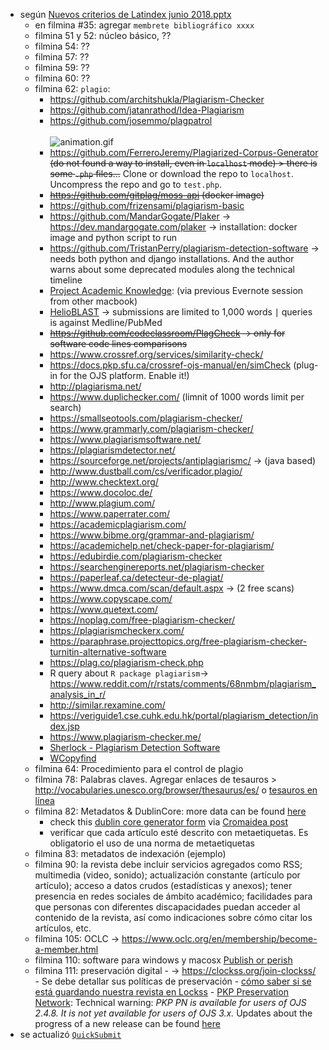 * según [Nuevos criterios de Latindex junio 2018.pptx](https://bitbucket.org/imhicihu/temas-medievales-project/downloads/Nuevos_criterios_de_Latindex_junio_2018.pptx)
    - en filmina #35: agregar `membrete bibliográfico xxxx`
    - filmina 51 y 52: núcleo básico, ??
    - filmina 54: ??
    - filmina 57: ??
    - filmina 59: ??
    - filmina 60: ??
    - filmina 62: `plagio`:
        - https://github.com/architshukla/Plagiarism-Checker
        - https://github.com/jatanrathod/Idea-Plagiarism
        - https://github.com/josemmo/plagpatrol
    <BR></BR> 
      ![animation.gif](https://bitbucket.org/repo/R9y9j6K/images/3092326125-demo.gif)
        - https://github.com/FerreroJeremy/Plagiarized-Corpus-Generator  ~~(do not found a way to install, even in `localhost` mode) > there is some `.php` files...~~ Clone or download the repo to `localhost`. Uncompress the repo and go to `test.php`.
        - ~~https://github.com/gitplag/moss-api  (docker image)~~
        - https://github.com/frizensami/plagiarism-basic
        - https://github.com/MandarGogate/Plaker  -> https://dev.mandargogate.com/plaker  -> installation: docker image and python script to run  
        - https://github.com/TristanPerry/plagiarism-detection-software -> needs both python and django installations. And the author warns about some deprecated modules along the technical timeline
        - [Project Academic Knowledge](https://www.microsoft.com/en-us/research/project/academic-knowledge/): (via previous Evernote session from other macbook)
        - [HelioBLAST](https://helioblast.heliotext.com/) -> submissions are limited to 1,000 words ∣ queries is against Medline/PubMed
        - ~~https://github.com/codeclassroom/PlagCheck -> only for software code lines comparisons~~
        - https://www.crossref.org/services/similarity-check/
        - https://docs.pkp.sfu.ca/crossref-ojs-manual/en/simCheck  (plug-in for the OJS platform. Enable it!)
        - http://plagiarisma.net/
        - https://www.duplichecker.com/ (limnit of 1000 words limit per search)
        - https://smallseotools.com/plagiarism-checker/
        - https://www.grammarly.com/plagiarism-checker/
        - https://www.plagiarismsoftware.net/
        - https://plagiarismdetector.net/
        - https://sourceforge.net/projects/antiplagiarismc/ -> (java based)
        - http://www.dustball.com/cs/verificador.plagio/
        - http://www.checktext.org/
        - https://www.docoloc.de/
        - http://www.plagium.com/
        - https://www.paperrater.com/
        - https://academicplagiarism.com/
        - https://www.bibme.org/grammar-and-plagiarism/
        - https://academichelp.net/check-paper-for-plagiarism/
        - https://edubirdie.com/plagiarism-checker
        - https://searchenginereports.net/plagiarism-checker
        - https://paperleaf.ca/detecteur-de-plagiat/
        - https://www.dmca.com/scan/default.aspx -> (2 free scans)
        - https://www.copyscape.com/
        - https://www.quetext.com/
        - https://noplag.com/free-plagiarism-checker/
        - https://plagiarismcheckerx.com/
        - https://paraphrase.projecttopics.org/free-plagiarism-checker-turnitin-alternative-software
        - https://plag.co/plagiarism-check.php
        - R query about `R package plagiarism`-> https://www.reddit.com/r/rstats/comments/68nmbm/plagiarism_analysis_in_r/
        - http://similar.rexamine.com/
        - https://veriguide1.cse.cuhk.edu.hk/portal/plagiarism_detection/index.jsp
        - https://www.plagiarism-checker.me/
        - [Sherlock - Plagiarism Detection Software](https://warwick.ac.uk/fac/sci/dcs/research/ias/software/sherlock/)
        - [WCopyfind](https://plagiarism.bloomfieldmedia.com/software/wcopyfind/)
    - filmina 64: Procedimiento para el control de plagio
    - filmina 78: Palabras claves. Agregar enlaces de tesauros > http://vocabularies.unesco.org/browser/thesaurus/es/ o [tesauros en línea](http://donruper.blogspot.com/2014/08/tesauros-disponibles-gratuitamente.html)
    - filmina 82: Metadatos & DublinCore: more data can be found [here](https://www.dublincore.org/specifications/dublin-core/dc-html/)
        - check this [dublin core generator form](https://www.cromaidea.com/dublin-core/en-dublin-core.php) via [Cromaidea post](https://www.cromaidea.com/blog/posicionamiento-seo-con-la-utlizacion-de-dublin-core-metadata.html)
        - verificar que cada artículo esté descrito con metaetiquetas. Es obligatorio el uso de una norma de metaetiquetas
    - filmina 83: metadatos de indexación (ejemplo)
    - filmina 90: la revista debe incluir servicios agregados como RSS; multimedia (video, sonido); actualización constante (artículo por artículo); acceso a datos crudos (estadísticas y anexos); tener presencia en redes sociales de ámbito académico; facilidades para que personas con diferentes discapacidades puedan acceder al contenido de la revista, así como indicaciones sobre cómo citar los artículos, etc.
    - filmina 105: OCLC -> https://www.oclc.org/en/membership/become-a-member.html
    - filmina 110: software para windows y macosx [Publish or perish](https://harzing.com/resources/publish-or-perish)
    - filmina 111: preservación digital 
            - -> https://clockss.org/join-clockss/  
            - Se debe detallar sus políticas de preservación
            - [cómo saber si se está guardando nuestra revista en Lockss](https://forum.pkp.sfu.ca/t/como-saber-si-los-articulos-de-nuestra-revista-se-estan-guardando-en-lockss/47063)
            - [PKP Preservation Network](https://pkp.sfu.ca/pkp-pn/): Technical warning: _PKP PN is available for users of OJS 2.4.8. It is not yet available for users of OJS 3.x._ Updates about the progress of a new release can be found [here](https://forum.pkp.sfu.ca/t/installation-of-pkp-pln-plugin-in-ojs-3-0-2/32728/9)
* se actualizó [`QuickSubmit`](https://github.com/pkp/quickSubmit)
